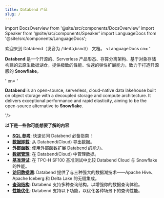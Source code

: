 ```yaml
---
title: Databend 产品
slug: /
---
```


import DocsOverview from '@site/src/components/DocsOverview'
import Speaker from '@site/src/components/Speaker'
import LanguageDocs from '@site/src/components/LanguageDocs';

欢迎来到 Databend（发音为 /ˈdeɪtəˌbɛnd/）<Speaker /> 文档。
<LanguageDocs
cn=
'

**Databend** 是一个开源的、Serverless 产品形态、存算分离架构、基于对象存储构建的云原生数据湖仓，提供极致的性能、快速的弹性扩展能力，致力于打造开源版的 **Snowflake**。

'
en=
'

**Databend** is an open-source, serverless, cloud-native data lakehouse built on object storage with a decoupled storage and compute architecture. It delivers exceptional performance and rapid elasticity, aiming to be the open-source alternative to **Snowflake**.

'/>

<DocsOverview />

**以下是一些你可能想要了解的内容**

- **[SQL 参考](/sql)**: 快速访问 Databend 必备指南！
- **[数据卸载](../50-unload-data/index.md)**: 从 Databend(Cloud) 导出数据。
- **[外部函数](../54-query/04-external-function.md)**: 使用外部函数扩展 Databend 的能力。
- **[数据管理](../57-data-management/index.md)**: 在 Databend(Cloud) 中管理数据。
- **[基准测试](../80-benchmark/index.md)**: 在 TPC-H SF100 基准测试中比较 Databend Cloud 与 Snowflake 的性能。
- **[访问数据湖](../51-access-data-lake/index.md)**: Databend 提供了与三种强大的数据湖技术——Apache Hive、Apache Iceberg 和 Delta Lake 的无缝集成。
- **[查询结构](../54-query/index.md)**: Databend 支持多种查询结构，以增强你的数据查询体验。
- **[性能优化](../55-performance/index.md)**: Databend 支持以下功能，以优化各种场景下的查询性能。